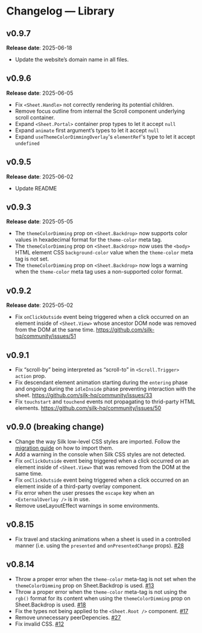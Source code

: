 # Changelog — Library

## v0.9.7

**Release date**: 2025-06-18

- Update the website’s domain name in all files.

## v0.9.6

**Release date**: 2025-06-05

- Fix `<Sheet.Handle>` not correctly rendering its potential children.
- Remove focus outline from internal the Scroll component underlying scroll container.
- Expand `<Sheet.Portal>` container prop types to let it accept `null`
- Expand `animate` first argument’s types to let it accept `null`
- Expand `useThemeColorDimmingOverlay`'s `elementRef`'s type to let it accept `undefined`

## v0.9.5

**Release date**: 2025-06-02

- Update README

## v0.9.3

**Release date**: 2025-05-05

- The `themeColorDimming` prop on `<Sheet.Backdrop>` now supports color values in hexadecimal format for the `theme-color` meta tag.
- The `themeColorDimming` prop on `<Sheet.Backdrop>` now uses the `<body>` HTML element CSS `background-color` value when the `theme-color` meta tag is not set.
- The `themeColorDimming` prop on `<Sheet.Backdrop>` now logs a warning when the `theme-color` meta tag uses a non-supported color format.

## v0.9.2

**Release date**: 2025-05-02

- Fix `onClickOutside` event being triggered when a click occurred on an element inside of `<Sheet.View>` whose ancestor DOM node was removed from the DOM at the same time. https://github.com/silk-hq/community/issues/51

## v0.9.1

- Fix “scroll-by” being interpreted as “scroll-to” in `<Scroll.Trigger>` `action` prop.
- Fix descendant element animation starting during the `entering` phase and ongoing during the `idleInside` phase preventing interaction with the sheet. https://github.com/silk-hq/community/issues/33
- Fix `touchstart` and `touchend` events not propagating to thrid-party HTML elements. https://github.com/silk-hq/community/issues/50

## v0.9.0 (breaking change)

- Change the way Silk low-level CSS styles are imported. Follow the [migration guide](https://www.notion.so/Silk-Migrating-from-v0-8-x-to-v0-9-x-1dc894277f3a806e8b6ad22837c9bcf3?pvs=21) on how to import them.
- Add a warning in the console when Silk CSS styles are not detected.
- Fix `onClickOutside` event being triggered when a click occurred on an element inside of `<Sheet.View>` that was removed from the DOM at the same time.
- Fix `onClickOutside` event being triggered when a click occurred on an element inside of a third-party overlay component.
- Fix error when the user presses the `escape` key when an `<ExternalOverlay />` is in use.
- Remove useLayoutEffect warnings in some environments.

## v0.8.15

- Fix travel and stacking animations when a sheet is used in a controlled manner (i.e. using the `presented` and `onPresentedChange` props). [#28](https://github.com/silk-hq/community/issues/28)

## v0.8.14

- Throw a proper error when the `theme-color` meta-tag is not set when the `themeColorDimming` prop on Sheet.Backdrop is used. [#13](https://github.com/silk-hq/community/issues/13)
- Throw a proper error when the `theme-color` meta-tag is not using the `rgb()` format for its content when using the `themeColorDimming` prop on Sheet.Backdrop is used. [#18](https://github.com/silk-hq/community/issues/18)
- Fix the types not being applied to the `<Sheet.Root />` component. [#17](https://github.com/silk-hq/community/issues/17)
- Remove unnecessary peerDepencies. [#27](https://github.com/silk-hq/community/issues/27)
- Fix invalid CSS. [#12](https://github.com/silk-hq/community/issues/12)
